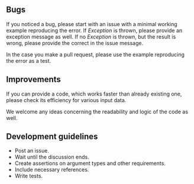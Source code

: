 ## Bugs

If you noticed a bug, please start with an issue with a minimal working example reproducing the error. If *Exception* is thrown, please provide an exception message as well. If no *Exception* is thrown, but the result is wrong, please provide the correct in the issue message.

In the case you make a pull request, please use the example reproducing the error as a test.

## Improvements

If you can provide a code, which works faster than already existing one, please check its efficiency for various input data.
 
We welcome any ideas concerning the readability and logic of the code as well.

## Development guidelines
* Post an issue.
* Wait until the discussion ends.
* Create assertions on argument types and other requirements.
* Include necessary references.
* Write tests.
